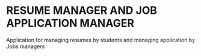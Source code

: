 # RESUME MANAGER AND JOB APPLICATION MANAGER
Application for managing resumes by students and managing application by Jobs managers
